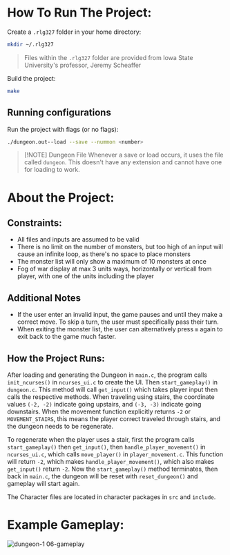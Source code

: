 # How To Run The Project:

 Create a `.rlg327` folder in your home directory:
```bash
mkdir ~/.rlg327
```

> Files within the `.rlg327` folder are provided from Iowa State University's professor, Jeremy Scheaffer

Build the project:
```bash
make
```

## Running configurations
Run the project with flags (or no flags):
```bash
./dungeon.out--load --save --nummon <number>
```

> [!NOTE] Dungeon File
> Whenever a save or load occurs, it uses the file called `dungeon`. This doesn't have any extension and cannot have one for loading to work.

# About the Project:

## Constraints:
- All files and inputs are assumed to be valid
- There is no limit on the number of monsters, but too high of an input will cause an infinite loop, as there's no space to place monsters
- The monster list will only show a maximum of 10 monsters at once
- Fog of war display at max 3 units ways, horizontally or verticall from player, with one of the units including the player

## Additional Notes
- If the user enter an invalid input, the game pauses and until they make a correct move. To skip a turn, the user must specifically pass their turn.
- When exiting the monster list, the user can alternatively press `m` again to exit back to the game much faster.

## How the Project Runs:
After loading and generating the Dungeon in `main.c`, the program calls `init_ncurses()` in `ncurses_ui.c` to create the UI. Then `start_gameplay()` in `dungeon.c`. This method will call `get_input()` which takes player input then calls the respective methods. When traveling using stairs, the coordinate values `(-2, -2)` indicate going upstairs, and `(-3, -3)` indicate going downstairs. When the movement function explicitly returns `-2` or `MOVEMENT_STAIRS`, this means the player correct traveled through stairs, and the dungeon needs to be regenerate.

To regenerate when the player uses a stair, first the program calls `start_gameplay()` then `get_input()`, then `handle_player_movement()` in `ncurses_ui.c`, which calls `move_player()` in `player_movement.c`. This function will return `-2`, which makes `handle_player_movement()`, which also makes `get_input()` return `-2`. Now the `start_gameplay()` method terminates, then back in `main.c`,  the dungeon will be reset with `reset_dungeon()` and gameplay will start again.

The Character files are located in character packages in `src` and `include`.

# Example Gameplay:
![dungeon-1 06-gameplay](https://github.com/user-attachments/assets/51c484c3-c66c-4215-8bf4-78c423185650)



